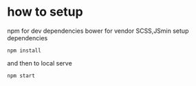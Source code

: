 # how to setup #

npm for dev dependencies
bower for vendor 
SCSS,JSmin
setup dependencies

```
npm install
```


and then to local serve

```
npm start
```
